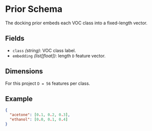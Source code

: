 # Prior Schema

The docking prior embeds each VOC class into a fixed-length vector.

## Fields
- `class` *(string)*: VOC class label.
- `embedding` *(list[float])*: length `D` feature vector.

## Dimensions
For this project `D = 56` features per class.

## Example
```json
{
  "acetone": [0.1, 0.2, 0.3],
  "ethanol": [0.0, 0.1, 0.4]
}
```
